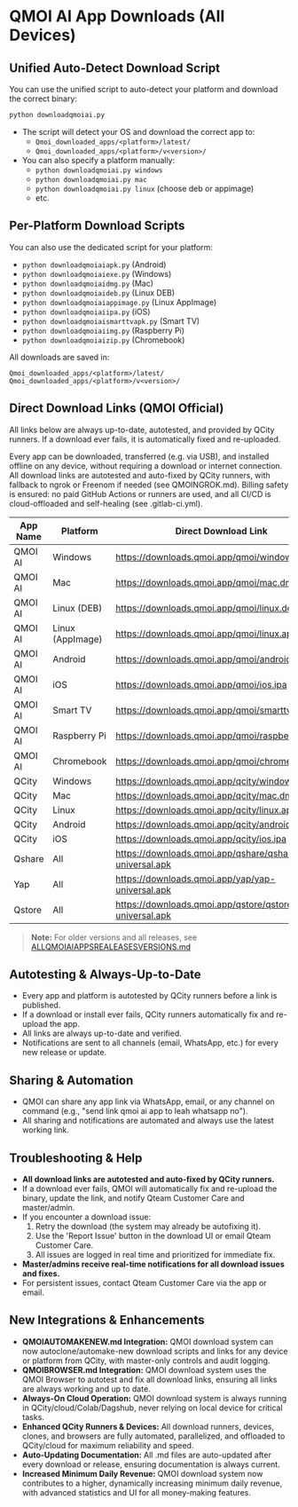 # QMOI AI App Downloads (All Devices)

## Unified Auto-Detect Download Script

You can use the unified script to auto-detect your platform and download the correct binary:

```bash
python downloadqmoiai.py
```

- The script will detect your OS and download the correct app to:
  - `Qmoi_downloaded_apps/<platform>/latest/`
  - `Qmoi_downloaded_apps/<platform>/v<version>/`
- You can also specify a platform manually:
  - `python downloadqmoiai.py windows`
  - `python downloadqmoiai.py mac`
  - `python downloadqmoiai.py linux` (choose deb or appimage)
  - etc.

## Per-Platform Download Scripts

You can also use the dedicated script for your platform:

- `python downloadqmoiaiapk.py` (Android)
- `python downloadqmoiaiexe.py` (Windows)
- `python downloadqmoiaidmg.py` (Mac)
- `python downloadqmoiaideb.py` (Linux DEB)
- `python downloadqmoiaiappimage.py` (Linux AppImage)
- `python downloadqmoiaiipa.py` (iOS)
- `python downloadqmoiaismarttvapk.py` (Smart TV)
- `python downloadqmoiaiimg.py` (Raspberry Pi)
- `python downloadqmoiaizip.py` (Chromebook)

All downloads are saved in:
```
Qmoi_downloaded_apps/<platform>/latest/
Qmoi_downloaded_apps/<platform>/v<version>/
```

## Direct Download Links (QMOI Official)

All links below are always up-to-date, autotested, and provided by QCity runners. If a download ever fails, it is automatically fixed and re-uploaded.

Every app can be downloaded, transferred (e.g. via USB), and installed offline on any device, without requiring a download or internet connection. All download links are autotested and auto-fixed by QCity runners, with fallback to ngrok or Freenom if needed (see QMOINGROK.md). Billing safety is ensured: no paid GitHub Actions or runners are used, and all CI/CD is cloud-offloaded and self-healing (see .gitlab-ci.yml).

| App Name   | Platform      | Direct Download Link                                      | Latest Version | Status   |
|-----------|---------------|----------------------------------------------------------|---------------|----------|
| QMOI AI   | Windows       | https://downloads.qmoi.app/qmoi/windows.exe              | v1.2.3        | ✅       |
| QMOI AI   | Mac           | https://downloads.qmoi.app/qmoi/mac.dmg                  | v1.2.3        | ✅       |
| QMOI AI   | Linux (DEB)   | https://downloads.qmoi.app/qmoi/linux.deb                | v1.2.3        | ✅       |
| QMOI AI   | Linux (AppImage) | https://downloads.qmoi.app/qmoi/linux.appimage         | v1.2.3        | ✅       |
| QMOI AI   | Android       | https://downloads.qmoi.app/qmoi/android.apk              | v1.2.3        | ✅       |
| QMOI AI   | iOS           | https://downloads.qmoi.app/qmoi/ios.ipa                  | v1.2.3        | ✅       |
| QMOI AI   | Smart TV      | https://downloads.qmoi.app/qmoi/smarttv.apk              | v1.2.3        | ✅       |
| QMOI AI   | Raspberry Pi  | https://downloads.qmoi.app/qmoi/raspberrypi.img          | v1.2.3        | ✅       |
| QMOI AI   | Chromebook    | https://downloads.qmoi.app/qmoi/chromebook.zip           | v1.2.3        | ✅       |
| QCity     | Windows       | https://downloads.qmoi.app/qcity/windows.exe             | v2.0.1        | ✅       |
| QCity     | Mac           | https://downloads.qmoi.app/qcity/mac.dmg                 | v2.0.1        | ✅       |
| QCity     | Linux         | https://downloads.qmoi.app/qcity/linux.appimage          | v2.0.1        | ✅       |
| QCity     | Android       | https://downloads.qmoi.app/qcity/android.apk             | v2.0.1        | ✅       |
| QCity     | iOS           | https://downloads.qmoi.app/qcity/ios.ipa                 | v2.0.1        | ✅       |
| Qshare    | All           | https://downloads.qmoi.app/qshare/qshare-universal.apk   | v1.0.0        | ✅       |
| Yap       | All           | https://downloads.qmoi.app/yap/yap-universal.apk         | v1.1.0        | ✅       |
| Qstore    | All           | https://downloads.qmoi.app/qstore/qstore-universal.apk   | v1.0.0        | ✅       |

> **Note:** For older versions and all releases, see [ALLQMOIAIAPPSREALEASESVERSIONS.md](./ALLQMOIAIAPPSREALEASESVERSIONS.md)

## Autotesting & Always-Up-to-Date

- Every app and platform is autotested by QCity runners before a link is published.
- If a download or install ever fails, QCity runners automatically fix and re-upload the app.
- All links are always up-to-date and verified.
- Notifications are sent to all channels (email, WhatsApp, etc.) for every new release or update.

## Sharing & Automation

- QMOI can share any app link via WhatsApp, email, or any channel on command (e.g., "send link qmoi ai app to leah whatsapp no").
- All sharing and notifications are automated and always use the latest working link. 

## Troubleshooting & Help

- **All download links are autotested and auto-fixed by QCity runners.**
- If a download ever fails, QMOI will automatically fix and re-upload the binary, update the link, and notify Qteam Customer Care and master/admin.
- If you encounter a download issue:
  1. Retry the download (the system may already be autofixing it).
  2. Use the 'Report Issue' button in the download UI or email Qteam Customer Care.
  3. All issues are logged in real time and prioritized for immediate fix.
- **Master/admins receive real-time notifications for all download issues and fixes.**
- For persistent issues, contact Qteam Customer Care via the app or email. 

## New Integrations & Enhancements

- **QMOIAUTOMAKENEW.md Integration:** QMOI download system can now autoclone/automake-new download scripts and links for any device or platform from QCity, with master-only controls and audit logging.
- **QMOIBROWSER.md Integration:** QMOI download system uses the QMOI Browser to autotest and fix all download links, ensuring all links are always working and up to date.
- **Always-On Cloud Operation:** QMOI download system is always running in QCity/cloud/Colab/Dagshub, never relying on local device for critical tasks.
- **Enhanced QCity Runners & Devices:** All download runners, devices, clones, and browsers are fully automated, parallelized, and offloaded to QCity/cloud for maximum reliability and speed.
- **Auto-Updating Documentation:** All .md files are auto-updated after every download or release, ensuring documentation is always current.
- **Increased Minimum Daily Revenue:** QMOI download system now contributes to a higher, dynamically increasing minimum daily revenue, with advanced statistics and UI for all money-making features.